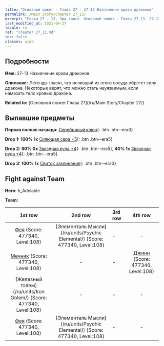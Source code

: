 ```yaml
---
title: "Основной сюжет - Глава 27 - 27-13 Назначение крови драконов"
permalink: /Main Story/Chapter 27_13/
excerpt: "Глава 27 - 13. Эра хаоса  Основной сюжет - Глава 27_13. 27-13 Назначение крови драконов"
last_modified_at: 2021-04-27
locale: ru
ref: "Chapter 27_13.md"
toc: false
classes: wide
---
```


## Подробности

 **Имя:** 27-13 Назначение крови драконов

 **Описание:** Легенды гласят, что испивший из этого сосуда обретет силу дракона. Некоторые верят, что можно стать неуязвимым, если намазать тело кровью дракона.

 **Related to:** [Основной сюжет Глава 27](/ru/Main Story/Chapter 27/)

## Выпавшие предметы

 **Первая полная награда:** [Серебряный ключ](/ItemsRU/con_693/){: .btn .btn--era3}

 **Drop 1:** **100% 1x** [Сияющая сера +5](/ItemsRU/mat_99/){: .btn .btn--era5}

 **Drop 2:** **60% 0x** [Звездная руда +4](/ItemsRU/mat_89/){: .btn .btn--era5}, **40% 1x** [Звездная руда +4](/ItemsRU/mat_89/){: .btn .btn--era5}

 **Drop 3:** **100% 1x** [Свиток заклинания](/ItemsRU/con_694/){: .btn .btn--era3}


## Fight against Team
 **Hero:** h_Adelaide

 **Team:**


  | 1st row | 2nd row | 3rd row | 4th row |
  |:----:|:----:|:----|:----:|
  | [Фея](/ru/units/Sprite/) (Score: 477340, Level:108)  | [Элементаль Мысли](/ru/units/Psychic Elemental/) (Score: 477340, Level:108)  | - | - |
  | [Мечник](/ru/units/Swordsman/) (Score: 477340, Level:108)  | - | - | [Джинн](/ru/units/Genie/) (Score: 477340, Level:108)  |
  | [Железный голем](/ru/units/Iron Golem/) (Score: 477340, Level:108)  | - | - | - |
  | [Фея](/ru/units/Sprite/) (Score: 477340, Level:108)  | [Элементаль Мысли](/ru/units/Psychic Elemental/) (Score: 477340, Level:108)  | - | - |


